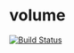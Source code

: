 # volume

[![Build Status](https://cloud.drone.io/api/badges/rolehippie/volume/status.svg)](https://cloud.drone.io/rolehippie/volume)

